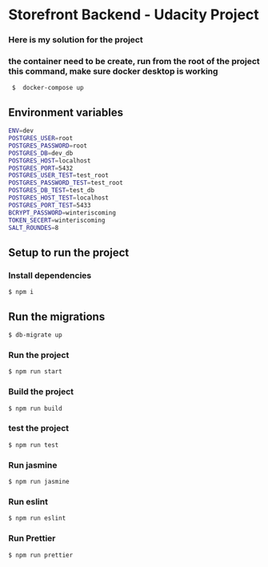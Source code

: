 # Storefront Backend - Udacity Project

### Here is my solution for the project

### the container need to be create, run from the root of the project this command, make sure docker desktop is working

     $  docker-compose up

## Environment variables

```bash
ENV=dev
POSTGRES_USER=root
POSTGRES_PASSWORD=root
POSTGRES_DB=dev_db
POSTGRES_HOST=localhost
POSTGRES_PORT=5432
POSTGRES_USER_TEST=test_root
POSTGRES_PASSWORD_TEST=test_root
POSTGRES_DB_TEST=test_db
POSTGRES_HOST_TEST=localhost
POSTGRES_PORT_TEST=5433
BCRYPT_PASSWORD=winteriscoming
TOKEN_SECERT=winteriscoming
SALT_ROUNDES=8
```

## Setup to run the project

### Install dependencies

    $ npm i

## Run the migrations

    $ db-migrate up

### Run the project

    $ npm run start

### Build the project

    $ npm run build

### test the project

    $ npm run test

### Run jasmine

    $ npm run jasmine

### Run eslint

    $ npm run eslint

### Run Prettier

    $ npm run prettier
